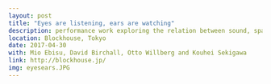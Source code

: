```yaml
---
layout: post
title: "Eyes are listening, ears are watching"
description: performance work exploring the relation between sound, space and gesture
location: Blockhouse, Tokyo
date: 2017-04-30
with: Mio Ebisu, David Birchall, Otto Willberg and Kouhei Sekigawa
link: http://blockhouse.jp/
img: eyesears.JPG
---
```


